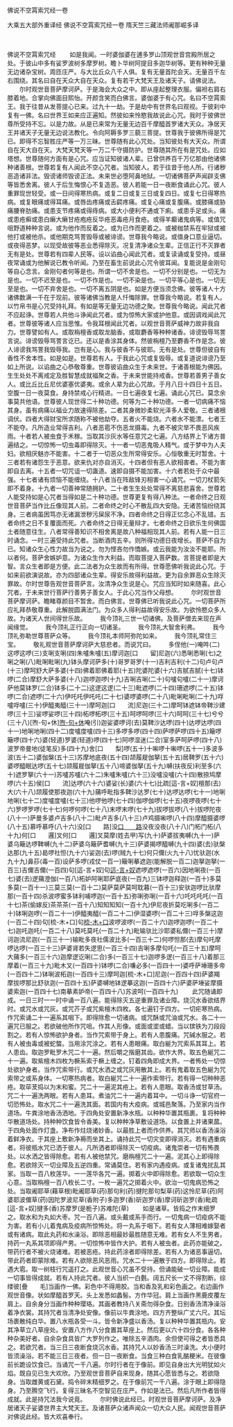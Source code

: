 佛说不空罥索咒经一卷


大乘五大部外重译经
佛说不空罥索咒经一卷
隋天竺三藏法师阇那崛多译


　　

佛说不空罥索咒经
　　如是我闻。一时婆伽婆在逋多罗山顶观世音宫殿所居之处。于彼山中多有娑罗波树多摩罗树。瞻卜华树阿提目多迦华树等。更有种种无量无边诸杂宝树。周匝庄严。与大比丘众八千人俱。复有无量首陀会天。无量百千左右围绕。其名曰自在天众大自在天众。复有若干大梵天王及诸天子。请佛说法。
　　尔时观世音菩萨摩诃萨。于是海会大众之中。即从座起整理衣服。偏袒右肩右膝着地。合掌向佛面目熙怡。开颜含笑而白佛言。婆伽婆于有心咒。名曰不空罥索王。我于往昔从发菩提心已来。过九十一劫。于是劫中有世界名曰观视。于彼刹中复有一佛。名曰世界王如来应正遍知。然彼如来怜愍我故说此心咒。我时于彼佛世尊所受持不忘。以是力故。从是已来常为无量无边百千摩醯首罗诸大天众。净居天王并诸天子无量无边说法教化。令向阿耨多罗三藐三菩提。世尊我于彼佛所得是咒已。即得不忘智胜庄严等一万三昧。世尊随有此心咒处。当知彼处有大天众。所谓自在天大自在天。大梵天梵天等一万二千守摄防护。世尊随其所在有是咒处。应如塔想。世尊随何方面有是心咒。应当证知彼诸人辈。已曾供养百千万亿那由他诸佛种诸善根。世尊若复有人闻此不空心咒者。当知彼人。若于往昔于他人所。行诸秽恶造诸非法。毁谤诸师毁谤正法。未来世必堕阿鼻地狱。一切诸佛菩萨声闻辟支佛等皆悉舍离。彼人于后生悔恨心不复造恶。彼人若能一日一夜断食诵此心咒。彼人重罪现世轻受。或一日间得寒热病。或复二日或复三日或复四日。或复七日得寒热病。或复眼痛或得耳痛。或唇齿疼痛或舌齶疼痛。或复心痛或复腹痛。或膝痛或胁痛腰脊肋痛。或患支节疼痛或得痔病。或大小便利不通或下痢。或患手足或头。痛或患疮癣或患白癞大癞甘疮疱疮反华疮恶毒疮月食疮。或得羊癫诸鬼病等。或值咒咀野道种种言说。或为他作而反着之。或为已作而更着之。或被枷禁系在牢狱或被他打或被他杀。或他期克骂詈毁辱或被诽谤。世尊我今略说。或值身口意业逼切。或夜得恶梦。以现受故彼等恶业悉得除灭。况复清净诸众生辈。正信正行不灭罪者无有是处。世尊若有四辈人民等。设以谄曲心闻此咒者。或复读诵或复受持。或昼夜常诵或为他解说已教令听闻。乃至在畜生前说此心咒令彼耳闻。复能说是金刚句等自心念言。金刚句者何等是也。所谓一切不舍是也。一切不分别是也。一切无为是也。一切不迟至是也。一切不作是也。一切不染是也。一切平等心是也。一切无至是也。一切不弃舍是也。一切不离五阴是也。如是方便当须念佛。彼等诸人十方诸佛数满一千在于现前。彼等诸佛当教是人忏悔除罪。世尊我今略说。若复有人。以竹帛书是心咒受持礼拜。有如是等无量无边功德之聚。世尊我今略说。闻此咒者不应起诤。世尊若人共他斗诤闻此咒者。或为惊怖大家或护他意。或因调戏闻此咒者。世尊彼等诸人应当思惟。令我耳根闻此咒者。以观世音菩萨威神力故非我自力。世尊譬如有人。或取栴檀香或取龙脑香。或取麝香等种种诸香。诽谤毁辱骂詈言说。诽谤毁辱骂詈言讫已。还以是香涂其身体。然彼栴檀乃至麝香不作是念。彼人诽谤我骂詈我毁辱我。岂有是心。我与彼香不与彼耶。无有是处。世尊但彼自有香性不舍本性。如是如是。世尊若有人。于我此心咒或复毁辱。或复道说诽谤乃至如上所说。以谄曲之心恭敬尊重。世尊彼谄曲众生于未来世。于诸善根能为佛因。生生处处不离戒定及胜智慧成就福聚之香。于未来世能持戒香。世尊若善男子善女人。或比丘比丘尼优婆塞优婆夷。或余人辈为此心咒故。于月八日十四日十五日。空腹一日一夜莫食。身持禁戒心行精进。一日七遍夜复七遍。诵此心咒已。莫念余事莫共他语。世尊彼人现世得二十种功德。何等为二十种功德。一者一切病痛不恼其身。虽有病痛以福业力故速得除差。二者其身微妙柔软光泽多人爱敬。三者诸根调伏。四者大得财宝所求随称不被他劫夺。五者火不能烧。六者水不能漂。七者王不能夺。凡所造业常得吉利。八者恶雹不伤恶龙摄毒。九者不被灾旱不畏恶风疾雨。十者若人被虫食于禾稼。当取其沙灰水等任意咒之七遍。八方结界上下诸方普遍结之。一切惊怖一切虫毒即得除灭。十一者一切恶鬼吸人精气。或于梦中为人夫妇。欲相厌魅亦不能害。十二者于一切恶众生所常得安乐。心恒敬重无时暂舍。十三者若有诸怨生于恶意。欲来仇对亦自消灭。十四者但有恶人欲相害者。不能为害即自去离。十五者一切咒诅一切蛊道。速即自摄不能加害。十六者若处于众中最强。十七者诸有烦恼不能缠绕。十八者当在阵敌锋刃相害一心诵咒。一切刀杖箭矢即不着身。十九者一切善神常随拥护。二十者生生处处常得不离慈悲喜舍。世尊若人能受持如是心咒者当得如是二十种功德。世尊更复有得八种法。一者命终之日观世音菩萨当作比丘像现其人前。二者命终之时心不散乱四大安隐。无诸苦恼纷绕其身。三者病虽困笃亦无诸漏泄秽污屎尿不净。四者命终之日得正忆念心不乱错。五者命终之日不复覆面而死。六者命终之日得无量辩才。七者命终之日欲乐生何佛国土者随意往生。八者常得善知识不相舍离是故八种福相现其人前。若有人能一日三时诵念。一时三遍受持此咒者。当断酒肉五辛。则所得功德日夜增长。菩萨不自为已。知诸众生心性力故当为说之。勿为悭吝勿作憍嫉。或云我能为汝汝不能耶。所以者何。菩萨舍嫉妒意。为诸众生作大利益。而取菩提入菩萨数。言菩提者即是大智。言众生者即是方便。此二法者为众生故而有所得。世尊愿佛听我说此心咒。于如来前欲演说故。亦为四部诸众生辈。得安乐故得利益故。更为自余罪恶众生除灭罪故。尔时世尊告观世音菩萨言。汝清净众生说是心。咒应当知时如来随喜。此心咒者。于未来世行菩萨行善男子善女人。于此心咒当作父母想。
　　尔时观世音菩萨摩诃萨。瞻睹尊颜目不暂舍。而白佛言。世尊佛已听我说此心咒。一切菩萨所应礼拜恭敬尊重。此解脱圆满法门。为众多人得利益故得安乐故。为欲怜愍众多人故。为诸天人世间得世乐故。
　　我今顶礼三世一切诸佛。及菩萨僧去来现在声闻缘觉。
　　我今顶礼正行正向一切诸圣。
　　我今顶礼大智舍利弗。
　　我今顶礼弥勒世尊菩萨众等。
　　我今顶礼本师阿弥陀如来。
　　我今顶礼常住三宝。
　　敬礼观世音菩萨摩诃萨大慈悲者。而说咒曰。
　　多侄他(一)唵吽(二)这啰这啰(三)支唎支唎(四)朱嚧朱嚧(五)摩诃迦[口　　留]尼迦(六)悉唎悉唎(七)之唎之唎(八)毗唎毗唎(九)钵头摩诃萨多(十)哥罗哥罗(十一)吉利吉利(十二)句卢句卢(十三)摩呵舒大萨多婆(十四)佛着耶佛着耶(十五)陀婆陀婆(十六)吉腻吉腻(十七)钵啰(二合)摩舒大萨多婆(十八)迦啰迦啰(十九)吉唎吉唎(二十)句嚧句嚧(二十一)摩诃萨他莫钵罗(二合)钵多(二十二)这逻这逻(二十三)毗遮啰(二十四)珊遮啰(二十五)钵啰(二合)遮啰(二十六)伊吒吒伊吒吒(二十七)婆啰婆啰(二十八)毗唎毗唎(二十九)哹嚧哹嚧(三十)伊醯夷醯(三十一)摩呵迦[口　　流]尼迦(三十二)摩呵钵遮钵帝鞞沙建啰(三十三)娑啰娑啰(三十四)柘啰柘啰(三十五)呵啰呵啰(三十六)呵呵(三十七)兮兮(三十八)[喣-句+休][喣-句+休](三十九)唵(引)迦娑婆啰诃(去)莫鞞沙达啰(四十)达啰达啰(四十一)地唎地唎(四十二)度嚧度嚧(四十三)多啰多啰(四十四)萨啰萨啰(四十五)簸啰簸啰(四十六)婆(轻道)罗婆(轻道)啰(四十七)阿啰湿迷(二合)室多萨呵萨啰(四十八)波罗帝曼地(徒笔反)多(四十九)舍[口　　梨]啰(五十)十啝啰十啝啰(五十一)多波多波(五十二)婆伽槃(五十三)苏摩地底夜(五十四)颉履屣伽拏(五十五)居鞞罗(五十六)婆啰醯眠达啰(五十七)颉履屣伽拏(五十八)啼婆伽拏(五十九)嚩(扶夜反)利至多(六十)遮罗拏(六十一)苏嚧苏嚧(六十二)朱嚧朱嚧(六十三)没嚧没嚧(六十四)散捺鸠摩啰(六十五)侯[口　　流]达啰(六十六)婆娑(长)婆(六十七)比疏[這-言+奴]檀那(去)大(六十八)颉履使那夜迦(六十九)蒱呼毗指多鞞沙达罗(七十)达啰达啰(七十一)地唎地唎(七十二)度嚧度嚧(七十三)他啰他啰(七十四)伽啰伽啰(七十五)夜啰夜啰(七十六)罗啰罗啰(七十七)何啰何啰(七十八)末啰末啰(七十九)拔啰拔啰(八十)拔啰陀夜(八十一)萨曼多婆卢吉多(八十二)毗卢吉多(八十三)卢鸡摄啝啰(八十四)摩醯摄婆啰(八十五)慕呼慕呼(八十六)没[口　　路]没[口　　路](八十七)没夜没夜(八十八)门柘门柘(八十九)何[口　　邏]叉何[口　　邏]叉莫摩(姓去甲)写(九十)萨婆拔夷嚩(九十一)萨婆乌簸达啰鞞嚩(九十二)萨婆乌簸萨耆嚩(九十三)萨婆揭啰醯嚩(九十四)婆(去)驮槃达那(九十五)曷啰社怛(九十六)娑迦(去)啰(贼九十七)何只儞(火九十八)忧驮迦(水九十九)鼻莏(毒一百)设萨多啰(戎仗一百一)簸唎摹遮迦(能解脱一百二)迦拏迦拏(一百三)吉儞吉儞(一百四)句[這-言+奴]句[這-言+奴](一百五)遮啰遮啰(一百六)因地唎夜(一百七)婆(去)逻蒱澄伽(一百八)柘妒阿唎耶萨底夜(一百九)三钵啰迦释迦(一百十)多莫多莫(一百十一)三莫三莫(一百十二)莫萨莫萨莫呵耽暮(一百十三)安驮迦啰比驮摩那(一百十四)杀波啰蜜多钵利哺啰迦(一百十五)弥唎弥唎(一百十六)吒吒吒吒(一百十七)茶(偷嫁反)茶茶茶(一百十八)知知知知(一百十九)伊尼夜折莫吃唎多(一百二十)钵唎迦啰(一百二十一)伊醯夷醯(一百二十二)伊湿婆啰(一百二十三)哹多槃这迦(一百二十四)句[梳-木+口]句[梳-木+口](一百二十五)波啰波啰(一百二十六)迦啰迦啰(一百二十七)迦吒迦吒(一百二十八)莫吒莫吒(一百二十九)毗输驮比沙耶婆私儞(一百三十)摩诃迦流尼迦(一百三十一)输毗多夜社儒波比多(一百三十二)何啰怛那(去)摩句吒摩啰达啰(一百三十三)萨婆肾若失逻思(一百三十四)吉唎多摩句吒(一百三十五)摩呵大蒱多(一百三十六)迦摩逻讫唎(二合)多(一百三十七)迦啰多逻(一百三十八)着那三摩着(一百三十九)毗木叉(一百四十)钵啰(二合)嗛必多(一百四十一)婆呼萨埵珊多帝(一百四十二)钵唎波柘迦(一百四十三)摩呵迦[梳-木+口]尼迦(一百四十四)萨婆羯摩拔啰那比舒驮迦(一百四十五)萨婆嚩地钵逻摹这迦(一百四十六)萨婆萨埵娑摩摄婆索迦(一百四十七)南摹素妒帝(一百四十八)苏波呵(一百四十九)
　　此咒随诵即成。一日三时一一时中诵一百八遍。能得除灭五逆重罪及诸业障。烧沉水香欲结界时。或咒水或咒灰。或咒芥子或咒紫檀木四枚。各七遍钉于四方。一切疟寒热病。作咒索诵二十一遍系其咽下。即得除愈一切诸病。或咒酥或咒油或咒水。各二十一遍咒已服之。若欲破他所作咒咀。作其人形像。或面或埿或蜡。当以镔铁为刀段段割之。若有人惊怖欲护身者。当作咒索带于身上。若有人患腹痛。咒碱水服之。若有人被虫毒或被蛇螫。当用涂咒涂之。若有人患眼痛。取白綖为咒索系其耳上。若人患齿。取迦罗毗罗木咒二十一遍。然后嚼之揩磨其齿。欲作大界。取五色綖咒二十一遍。取紫檀木四枚为橛系索于橛上缠之。钉着四角即成大界。一者怖处一切惊处欲护身者。当作咒索带行。或咒水洒之或咒灰用散其上。若有鬼着取五色綖为咒索带之或系身体。一切寒热病者。取白綖咒二十一遍作索带行。若有得一切种种恶疮。取荜茇捣以为末和蜜。咒二十一遍泥其疮上。若有人患眼。取香汤或甘草汤。咒二十一遍洗两眼。若有人患耳。煮油咒二十一遍内着耳中。一切斗诤一切官府一切恐怖处。取水咒二十一遍洗其面。若国内有大疫病。或城邑聚落。乃至家内当作道场。牛粪涂地香汤洒地。于四角处安置新净水瓶。以种种华置其瓶裹。复将种种华散道场处。持种种饮食皆令香美。复以种种净草敷设道场。以食置上并诸果蓏。于四角处面作灯盏。净布作炷烧诸妙香。以最胜上者而作供养。其咒师以香汤澡浴着鲜净衣。于其座上敷新净褥而坐其上。诵持此咒一切灾变即得消灭。若有遇重病者。将彼瓶水咒已洒于彼人。凡所洒者即得除灭一切疫病。诸鬼崇者一切有怖畏处。以水洒之皆得除愈。若有人被他禁咒。磨栴檀咒二十一遍。泥其心上即得除愈。若欲除灭一切业障及五逆四重。常诵莫住。若有家内遇疫病。或复诸鬼扰乱其家。当取一百八枚莲华。一一莲华各咒一遍。掷着火中即得除愈。若欲取一切众生心意。当取栴檀一百八枚长二寸。一枚一遍咒之掷着火中。欲治一切鬼病恐怖之处。当取阇耶草(藉草根)毗阇耶草(药)那句利(药)揵陀那句梨草(药)这怜尼草(药)阿婆耶波儞草(药)因陀罗波尼草(香附子)多迦罗(香)斫迦罗(香)摩诃斫迦罗(香)毗疏[這-言+奴]揵多(香)苏摩罗(是栀子)苏难陀(草)
　　如是诸草。皆捣之作末细罗之。取水和为丸如大枣。咒一百八遍。或头戴或系手而行。一切鬼病一切疫病不能为害。若有小儿着鬼病及疫病所惊怖处。将一丸系于咽下。若有女人薄相难嫁娶者或有诸病。取此丸药和水澡浴。即除恶相最妙最胜随意无难。若有女人不生男者。持药一丸系其项即得产男。一切惊怖中皆作大护。若有人被虫者。此药亦能破之。带药行者不被火烧诸难。若被恶疮。持此药涂者即得除差。若有人为诸恶事逼切。带此药者即蒙除难。若有人欲除恶风恶雨。咒水二十一遍散于四方。即得除止。若遇大雹。取一树枝行咒遥打之。此观世音心咒虽不受持。但诵能破一切业障。能成一切事皆得成就。若有人持此咒者。彼人当织一白氎。阔五尺长一丈不得割断。综缕彼[疊　　毛]当画作一佛。彩色中不得用胶。当和香及乳和彩色画之。右边画作观世音像。状如摩醯首罗天。头上发悉如蠡髻。方作华冠。肩上当画作黑鹿皮覆左肩上。自余身分当画作种种璎珞。其画者教持八关斋勿得杂食。日别香汤清净澡浴着净衣裳。其持咒者当清净处安像。像前以牛粪涂地。四方齐整纵广丈六尺。其坛场裹散纯白华。置八水瓶各受一斗。皆令新净盛以香汤。复以种种华置其瓶内。安其净草立八草座处。安置八方作八分食置其草座上。然后更以六十四分食。各各种种杂美好者。自余杂食具皆广大罗列作之。唯除五辛酒肉。余但使可得之者皆悉具之。若欲咒者。当三日三夜断食烧沉水香。其持咒人以妙香汤三时澡洗。大小便时皆须澡浴。若不能三日三夜者。但一日一夜断食。当食三种白食乳酪粳米。在彼像前长跪设饮食已。当诵咒一千八遍。尔时行者在于像前。即见自身出大光明犹如火焰。既自见已生大欢欣。乃至观世音菩萨自来现身。随其心愿皆悉与之。若欲隐身。当取雌黄或石黛。捣令碎末精细罗之。在于像前咒一千八遍。涂于眼上即得隐身。乃至腾空飞行。复得三昧名不空智见在庄严。作如是法已。然后凡所作者皆得成就。此是持咒法我今说竟。
　　尔时佛说此经已。时观世音菩萨摩诃萨。及净居诸天子娑婆世界主大梵天王。及诸菩萨众诸声闻众一切大众人民。闻观世音菩萨对佛说此经。皆大欢喜奉行。


